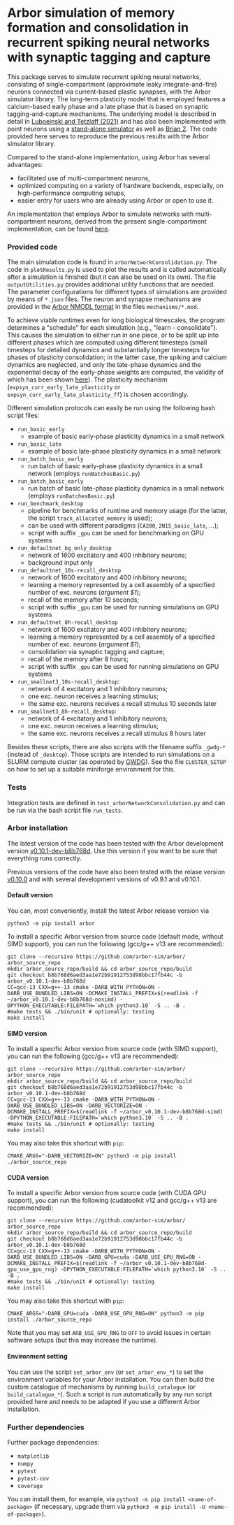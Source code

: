 # Arbor simulation of memory formation and consolidation in recurrent spiking neural networks with synaptic tagging and capture 

This package serves to simulate recurrent spiking neural networks, consisting of single-compartment (approximate leaky integrate-and-fire) neurons connected via current-based plastic synapses, with the Arbor simulator library.
The long-term plasticity model that is employed features a calcium-based early phase and a late phase that is based on synaptic tagging-and-capture mechanisms. 
The underlying model is described in detail in [Luboeinski and Tetzlaff (2021)](https://doi.org/10.1038/s42003-021-01778-y) and has also been implemented with point neurons using a [stand-alone simulator](https://github.com/jlubo/memory-consolidation-stc) as well as [Brian 2](https://github.com/jlubo/brian_network_plasticity). The code provided here serves to reproduce the previous results with the Arbor simulator library.

Compared to the stand-alone implementation, using Arbor has several advantages:
* facilitated use of multi-compartment neurons,
* optimized computing on a variety of hardware backends, especially, on high-performance computing setups,
* easier entry for users who are already using Arbor or open to use it.

An implementation that employs Arbor to simulate networks with multi-compartment neurons, derived from the present single-compartment implementation, can be found [here](https://github.com/jlubo/arbor_network_consolidation_mc).

### Provided code
The main simulation code is found in `arborNetworkConsolidation.py`. The code in `plotResults.py` is used to plot the results and is called automatically after a simulation is finished (but it can also be used on its own). The file `outputUtilities.py` provides additional utility functions that are needed. The parameter configurations for different types of simulations are provided by means of `*.json` files. The neuron and synapse mechanisms are provided in the [Arbor NMODL format](https://docs.arbor-sim.org/en/v0.10.0/fileformat/nmodl.html) in the files `mechanisms/*.mod`.

To achieve viable runtimes even for long biological timescales, the program determines a "schedule" for each simulation (e.g., "learn - consolidate"). This causes the simulation to either run in one piece, or to be split up into different phases which are computed using different timesteps (small timesteps for detailed dynamics and substantially longer timesteps for phases of plasticity consolidation; in the latter case, the spiking and calcium dynamics are neglected, and only the late-phase dynamics and the exponential decay of the early-phase weights are computed, the validity of which has been shown [here](https://doi.org/10.53846/goediss-463)). The plasticity mechanism (`expsyn_curr_early_late_plasticity` or `expsyn_curr_early_late_plasticity_ff`) is chosen accordingly.

Different simulation protocols can easily be run using the following bash script files:
 * `run_basic_early` 
   - example of basic early-phase plasticity dynamics in a small network
 * `run_basic_late`
   - example of basic late-phase plasticity dynamics in a small network
 * `run_batch_basic_early` 
   - run batch of basic early-phase plasticity dynamics in a small network (employs `runBatchesBasic.py`)
 * `run_batch_basic_early`
   - run batch of basic late-phase plasticity dynamics in a small network (employs `runBatchesBasic.py`)
 * `run_benchmark_desktop`
   - pipeline for benchmarks of runtime and memory usage (for the latter, the script `track_allocated_memory` is used); 
   - can be used with different paradigms (`CA200`, `2N1S_basic_late`, ...);
   - script with suffix `_gpu` can be used for benchmarking on GPU systems
 * `run_defaultnet_bg_only_desktop` 
   - network of 1600 excitatory and 400 inhibitory neurons;
   - background input only
 * `run_defaultnet_10s-recall_desktop`
   - network of 1600 excitatory and 400 inhibitory neurons;
   - learning a memory represented by a cell assembly of a specified number of exc. neurons (_argument $1_);
   - recall of the memory after 10 seconds;
   - script with suffix `_gpu` can be used for running simulations on GPU systems
 * `run_defaultnet_8h-recall_desktop`
   - network of 1600 excitatory and 400 inhibitory neurons;
   - learning a memory represented by a cell assembly of a specified number of exc. neurons (_argument $1_);
   - consolidation via synaptic tagging and capture;
   - recall of the memory after 8 hours;
   - script with suffix `_gpu` can be used for running simulations on GPU systems
 * `run_smallnet3_10s-recall_desktop`: 
   - network of 4 excitatory and 1 inhibitory neurons;
   - one exc. neuron receives a learning stimulus;
   - the same exc. neurons receives a recall stimulus 10 seconds later
 * `run_smallnet3_8h-recall_desktop`: 
   - network of 4 excitatory and 1 inhibitory neurons;
   - one exc. neuron receives a learning stimulus;
   - the same exc. neurons receives a recall stimulus 8 hours later

Besides these scripts, there are also scripts with the filename suffix `_gwdg-*` (instead of `_desktop`). Those scripts are intended to run simulations on a SLURM compute cluster (as operated by [GWDG](https://gwdg.de/)). See the file `CLUSTER_SETUP` on how to set up a suitable miniforge environment for this.

### Tests
Integration tests are defined in `test_arborNetworkConsolidation.py` and can be run via the bash script file `run_tests`.

### Arbor installation
The latest version of the code has been tested with the Arbor development version [v0.10.1-dev-b8b768d](https://github.com/arbor-sim/arbor/commit/b8b768d6aed3aa1e72b91912753d98bbc17fb44c). Use this version if you want to be sure that everything runs correctly.

Previous versions of the code have also been tested with the relase version [v0.10.0](https://github.com/arbor-sim/arbor/releases/v0.10.0) and with several development versions of v0.9.1 and v0.10.1.

#### Default version
You can, most conveniently, install the latest Arbor release version via
```
python3 -m pip install arbor
```

To install a specific Arbor version from source code (default mode, without SIMD support), you can run the following (gcc/g++ v13 are recommended):
```
git clone --recursive https://github.com/arbor-sim/arbor/ arbor_source_repo
mkdir arbor_source_repo/build && cd arbor_source_repo/build
git checkout b8b768d6aed3aa1e72b91912753d98bbc17fb44c -b arbor_v0.10.1-dev-b8b768d
CC=gcc-13 CXX=g++-13 cmake -DARB_WITH_PYTHON=ON -DARB_USE_BUNDLED_LIBS=ON -DCMAKE_INSTALL_PREFIX=$(readlink -f ~/arbor_v0.10.1-dev-b8b768d-nosimd) -DPYTHON_EXECUTABLE:FILEPATH=`which python3.10` -S .. -B .
#make tests && ./bin/unit # optionally: testing
make install
```

#### SIMD version
To install a specific Arbor version from source code (with SIMD support), you can run the following (gcc/g++ v13 are recommended):
```
git clone --recursive https://github.com/arbor-sim/arbor/ arbor_source_repo
mkdir arbor_source_repo/build && cd arbor_source_repo/build
git checkout b8b768d6aed3aa1e72b91912753d98bbc17fb44c -b arbor_v0.10.1-dev-b8b768d
CC=gcc-13 CXX=g++-13 cmake -DARB_WITH_PYTHON=ON -DARB_USE_BUNDLED_LIBS=ON -DARB_VECTORIZE=ON -DCMAKE_INSTALL_PREFIX=$(readlink -f ~/arbor_v0.10.1-dev-b8b768d-simd) -DPYTHON_EXECUTABLE:FILEPATH=`which python3.10` -S .. -B .
#make tests && ./bin/unit # optionally: testing
make install
```
You may also take this shortcut with `pip`:
```
CMAKE_ARGS="-DARB_VECTORIZE=ON" python3 -m pip install ./arbor_source_repo
```

#### CUDA version
To install a specific Arbor version from source code (with CUDA GPU support), you can run the following (cudatoolkit v12 and gcc/g++ v13 are recommended):
```
git clone --recursive https://github.com/arbor-sim/arbor/ arbor_source_repo
mkdir arbor_source_repo/build && cd arbor_source_repo/build
git checkout b8b768d6aed3aa1e72b91912753d98bbc17fb44c -b arbor_v0.10.1-dev-b8b768d
CC=gcc-13 CXX=g++-13 cmake -DARB_WITH_PYTHON=ON -DARB_USE_BUNDLED_LIBS=ON -DARB_GPU=cuda -DARB_USE_GPU_RNG=ON -DCMAKE_INSTALL_PREFIX=$(readlink -f ~/arbor_v0.10.1-dev-b8b768d-gpu_use_gpu_rng) -DPYTHON_EXECUTABLE:FILEPATH=`which python3.10` -S .. -B .
#make tests && ./bin/unit # optionally: testing
make install
```
You may also take this shortcut with `pip`:
```
CMAKE_ARGS="-DARB_GPU=cuda -DARB_USE_GPU_RNG=ON" python3 -m pip install ./arbor_source_repo
```
Note that you may set `ARB_USE_GPU_RNG` to `OFF` to avoid issues in certain software setups (but this may increase the runtime).

#### Environment setting

You can use the script `set_arbor_env` (or `set_arbor_env_*`) to set the environment variables for your Arbor installation. You can then build the custom catalogue of mechanisms by running `build_catalogue` (or `build_catalogue_*`). Such a script is run automatically by any run script provided here and needs to be adapted if you use a different Arbor installation.

### Further dependencies
Further package dependencies:
 * `matplotlib`
 * `numpy`
 * `pytest`
 * `pytest-cov`
 * `coverage`

You can install them, for example, via `python3 -m pip install <name-of-package>` (if necessary, upgrade them via `python3 -m pip install -U <name-of-package>`).
